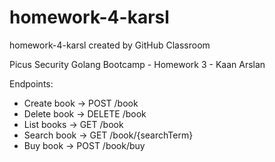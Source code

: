 # homework-4-karsl
homework-4-karsl created by GitHub Classroom

Picus Security Golang Bootcamp - Homework 3 - Kaan Arslan

Endpoints: 
+ Create book -> POST /book
+ Delete book -> DELETE /book
+ List books -> GET /book
+ Search book -> GET /book/{searchTerm}
+ Buy book -> POST /book/buy
